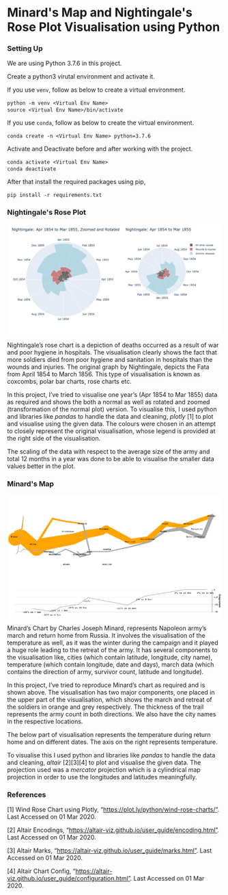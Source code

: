 # Minard's Map and Nightingale's Rose Plot Visualisation using Python

### Setting Up

We are using Python 3.7.6 in this project.

Create a python3 virutal environment and activate it.

If you use ```venv```, follow as below to create a virtual environment.

```
python -m venv <Virtual Env Name>
source <Virtual Env Name>/bin/activate
```
If you use ```conda```, follow as below to create the virtual environment.
```
conda create -n <Virtual Env Name> python=3.7.6
```

Activate and Deactivate before and after working with the project.
```
conda activate <Virtual Env Name>
conda deactivate
```

After that install the required packages using pip,
```
pip install -r requirements.txt
```

### Nightingale's Rose Plot

![plot](Nightingale-Rose-Plot/visualization_nightingale.png)

Nightingale’s rose chart is a depiction of deaths occurred as a result of war and poor hygiene in hospitals. The visualisation clearly shows the fact that more soldiers died from poor hygiene and sanitation in hospitals than the wounds and injuries. The original graph by Nightingale, depicts the Fata from April 1854 to March 1856. This type of visualisation is known as coxcombs, polar bar charts, rose charts etc.

In this project, I’ve tried to visualise one year’s (Apr 1854 to Mar 1855) data as required and shows the both a normal as well as rotated and zoomed (transformation of the normal plot) version. To visualise this, I used python and libraries like _pandas_ to handle the data and cleaning, _plotly_ [1] to plot and visualise using the given data. The colours were chosen in an attempt to closely represent the original visualisation, whose legend is provided at the right side of the visualisation.

The scaling of the data with respect to the average size of the army and total 12 months in a year was done to be able to visualise the smaller data values better in the plot.

### Minard's Map

![map](Minard-Map/visualization_minard.png)

Minard’s Chart by Charles Joseph Minard, represents Napoleon army’s march and return home from Russia. It involves the visualisation of the temperature as well, as it was the winter during the campaign and it played a huge role leading to the retreat of the army. It has several components to the visualisation like, cities (which contain latitude, longitude, city name), temperature (which contain longitude, date and days), march data (which contains the direction of army, survivor count, latitude and longitude).

In this project, I’ve tried to reproduce Minard’s chart as required and is shown above. The visualisation has two major components, one placed in the upper part of the visualisation, which shows the march and retreat of the soldiers in orange and grey respectively. The thickness of the trail represents the army count in both directions. We also have the city names in the respective locations.

The below part of visualisation represents the temperature during return home and on different dates. The axis on the right represents temperature.

To visualise this I used python and libraries like _pandas_ to handle the data and cleaning, _altair_ [2][3][4] to plot and visualise the given data. The projection used was a _mercator_ projection which is a cylindrical map projection in order to use the longitudes and latitudes meaningfully.


### References

[1] Wind Rose Chart using Plotly, “https://plot.ly/python/wind-rose-charts/”. Last Accessed on 01 Mar 2020.

[2] Altair Encodings, “https://altair-viz.github.io/user_guide/encoding.html”. Last Accessed on 01 Mar 2020.

[3] Altair Marks, “https://altair-viz.github.io/user_guide/marks.html”. Last Accessed on 01 Mar 2020.

[4] Altair Chart Config, “https://altair-viz.github.io/user_guide/configuration.html”. Last Accessed on 01 Mar 2020.
